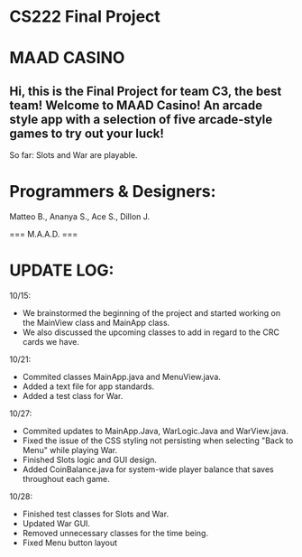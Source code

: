 # CS222 Final Project
# MAAD CASINO

Hi, this is the Final Project for team C3, the best team!
Welcome to MAAD Casino! An arcade style app with a selection
of five arcade-style games to try out your luck!
-
So far: Slots and War are playable.

# Programmers & Designers:
Matteo B., Ananya S., Ace S., Dillon J.

=== M.A.A.D. ===

# UPDATE LOG:

10/15: 
* We brainstormed the beginning of the project and started working on the MainView class and MainApp class. 
* We also discussed the upcoming classes to add in regard to the CRC cards we have.

10/21: 
* Commited classes MainApp.java and MenuView.java. 
* Added a text file for app standards. 
* Added a test class for War.

10/27: 
* Commited updates to MainApp.Java, WarLogic.Java and WarView.java. 
* Fixed the issue of the CSS styling not persisting when selecting "Back to Menu" while playing War.
* Finished Slots logic and GUI design.
* Added CoinBalance.java for system-wide player balance that saves throughout each game.

10/28:
* Finished test classes for Slots and War.
* Updated War GUI.
* Removed unnecessary classes for the time being.
* Fixed Menu button layout
